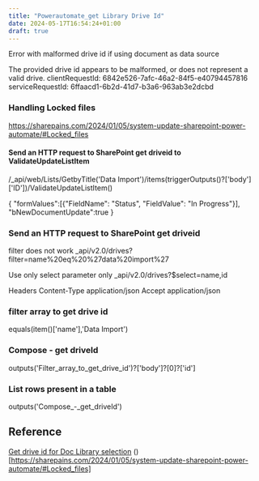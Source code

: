 ```yaml
---
title: "Powerautomate_get Library Drive Id"
date: 2024-05-17T16:54:24+01:00
draft: true
---
```


Error with malformed drive id if using document as data source

The provided drive id appears to be malformed, or does not represent a valid drive.
clientRequestId: 6842e526-7afc-46a2-84f5-e40794457816
serviceRequestId: 6ffaacd1-6b2d-41d7-b3a6-963ab3e2dcbd

### Handling Locked files

https://sharepains.com/2024/01/05/system-update-sharepoint-power-automate/#Locked_files

#### Send an HTTP request to SharePoint get driveid to ValidateUpdateListItem
/_api/web/Lists/GetbyTitle('Data Import')/items(triggerOutputs()?['body']['ID'])/ValidateUpdateListItem()

{
"formValues":[{"FieldName": "Status", "FieldValue": "In Progress"}],
 "bNewDocumentUpdate":true
}

### Send an HTTP request to SharePoint get driveid

filter does not work
_api/v2.0/drives?filter=name%20eq%20%27data%20import%27

Use only select parameter only
_api/v2.0/drives?$select=name,id

Headers
Content-Type application/json
Accept  application/json

### filter array to get drive id

equals(item()['name'],'Data Import')

### Compose - get driveId

outputs('Filter_array_to_get_drive_id')?['body']?[0]?['id']

### List rows present in a table
outputs('Compose_-_get_driveId')


## Reference
[Get drive id for Doc Library selection](https://powerusers.microsoft.com/t5/Building-Flows/Get-drive-id-for-Doc-Library-selection/m-p/857384#M120179)
()[https://sharepains.com/2024/01/05/system-update-sharepoint-power-automate/#Locked_files]
